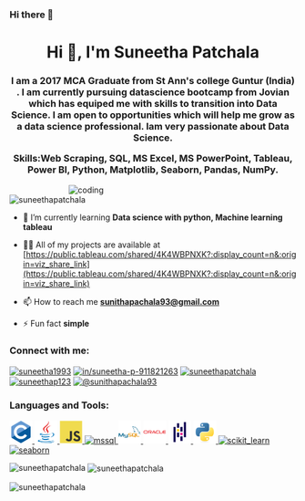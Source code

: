 ### Hi there 👋
<h1 align="center">Hi 👋, I'm Suneetha Patchala</h1>
<h3 align="center">I am a 2017 MCA Graduate from St Ann's college  Guntur (India) . I  am currently pursuing datascience bootcamp from Jovian which has equiped me with  skills to transition into Data Science. I am open to opportunities which will help me grow as a data science professional. Iam very passionate about Data Science.

  
  
  Skills:Web Scraping, SQL, MS Excel, MS PowerPoint, Tableau, Power BI, Python, Matplotlib, Seaborn, Pandas, NumPy.
</h3>
<img align="right" alt="coding" width="400"src="https://camo.githubusercontent.com/cae12fddd9d6982901d82580bdf321d81fb299141098ca1c2d4891870827bf17/68747470733a2f2f6d69726f2e6d656469756d2e636f6d2f6d61782f313336302f302a37513379765349765f7430696f4a2d5a2e676966">

<p align="left"> <img src="https://komarev.com/ghpvc/?username=suneethapatchala&label=Profile%20views&color=0e75b6&style=flat" alt="suneethapatchala" /> </p>

- 🌱 I’m currently learning **Data science with python, Machine learning tableau**

- 👨‍💻 All of my projects are available at [https://public.tableau.com/shared/4K4WBPNXK?:display_count=n&:origin=viz_share_link](https://public.tableau.com/shared/4K4WBPNXK?:display_count=n&:origin=viz_share_link)

- 📫 How to reach me **sunithapachala93@gmail.com**

- ⚡ Fun fact **simple**

<h3 align="left">Connect with me:</h3>
<p align="left">
<a href="https://twitter.com/suneetha1993" target="blank"><img align="center" src="https://raw.githubusercontent.com/rahuldkjain/github-profile-readme-generator/master/src/images/icons/Social/twitter.svg" alt="suneetha1993" height="30" width="40" /></a>
<a href="https://linkedin.com/in/in/suneetha-p-911821263" target="blank"><img align="center" src="https://raw.githubusercontent.com/rahuldkjain/github-profile-readme-generator/master/src/images/icons/Social/linked-in-alt.svg" alt="in/suneetha-p-911821263" height="30" width="40" /></a>
<a href="https://kaggle.com/suneethapatchala" target="blank"><img align="center" src="https://raw.githubusercontent.com/rahuldkjain/github-profile-readme-generator/master/src/images/icons/Social/kaggle.svg" alt="suneethapatchala" height="30" width="40" /></a>
<a href="https://fb.com/suneethap123" target="blank"><img align="center" src="https://raw.githubusercontent.com/rahuldkjain/github-profile-readme-generator/master/src/images/icons/Social/facebook.svg" alt="suneethap123" height="30" width="40" /></a>
<a href="https://medium.com/@sunithapachala93" target="blank"><img align="center" src="https://raw.githubusercontent.com/rahuldkjain/github-profile-readme-generator/master/src/images/icons/Social/medium.svg" alt="@sunithapachala93" height="30" width="40" /></a>
</p>

<h3 align="left">Languages and Tools:</h3>
<p align="left"> <a href="https://www.cprogramming.com/" target="_blank" rel="noreferrer"> <img src="https://raw.githubusercontent.com/devicons/devicon/master/icons/c/c-original.svg" alt="c" width="40" height="40"/> </a> <a href="https://www.java.com" target="_blank" rel="noreferrer"> <img src="https://raw.githubusercontent.com/devicons/devicon/master/icons/java/java-original.svg" alt="java" width="40" height="40"/> </a> <a href="https://developer.mozilla.org/en-US/docs/Web/JavaScript" target="_blank" rel="noreferrer"> <img src="https://raw.githubusercontent.com/devicons/devicon/master/icons/javascript/javascript-original.svg" alt="javascript" width="40" height="40"/> </a> <a href="https://www.microsoft.com/en-us/sql-server" target="_blank" rel="noreferrer"> <img src="https://www.svgrepo.com/show/303229/microsoft-sql-server-logo.svg" alt="mssql" width="40" height="40"/> </a> <a href="https://www.mysql.com/" target="_blank" rel="noreferrer"> <img src="https://raw.githubusercontent.com/devicons/devicon/master/icons/mysql/mysql-original-wordmark.svg" alt="mysql" width="40" height="40"/> </a> <a href="https://www.oracle.com/" target="_blank" rel="noreferrer"> <img src="https://raw.githubusercontent.com/devicons/devicon/master/icons/oracle/oracle-original.svg" alt="oracle" width="40" height="40"/> </a> <a href="https://pandas.pydata.org/" target="_blank" rel="noreferrer"> <img src="https://raw.githubusercontent.com/devicons/devicon/2ae2a900d2f041da66e950e4d48052658d850630/icons/pandas/pandas-original.svg" alt="pandas" width="40" height="40"/> </a> <a href="https://www.python.org" target="_blank" rel="noreferrer"> <img src="https://raw.githubusercontent.com/devicons/devicon/master/icons/python/python-original.svg" alt="python" width="40" height="40"/> </a> <a href="https://scikit-learn.org/" target="_blank" rel="noreferrer"> <img src="https://upload.wikimedia.org/wikipedia/commons/0/05/Scikit_learn_logo_small.svg" alt="scikit_learn" width="40" height="40"/> </a> <a href="https://seaborn.pydata.org/" target="_blank" rel="noreferrer"> <img src="https://seaborn.pydata.org/_images/logo-mark-lightbg.svg" alt="seaborn" width="40" height="40"/> </a> </p>

<p><img align="left" src="https://github-readme-stats.vercel.app/api/top-langs?username=suneethapatchala&show_icons=true&locale=en&layout=compact" alt="suneethapatchala" /></p>

<p>&nbsp;<img align="center" src="https://github-readme-stats.vercel.app/api?username=suneethapatchala&show_icons=true&locale=en" alt="suneethapatchala" /></p>

<p><img align="center" src="https://github-readme-streak-stats.herokuapp.com/?user=suneethapatchala&" alt="suneethapatchala" /></p>

